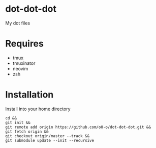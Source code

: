 # dot-dot-dot
My dot files

# Requires
* tmux
* tmuxinator
* neovim
* zsh

# Installation
Install into your home directory
```
cd &&
git init &&
git remote add origin https://github.com/o0-o/dot-dot-dot.git &&
git fetch origin &&
git checkout origin/master --track &&
git submodule update --init --recursive
```
